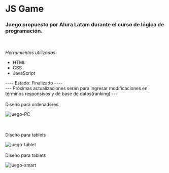 # JS Game
### Juego propuesto por Alura Latam durante el curso de lógica de programación.
<br><br>
_Herramientas utilizadas:_ 
  - HTML
  - CSS
  - JavaScript

  ---- Estado: Finalizado ---- <br>
--- Próximas actualizaciones serán para ingresar modificaciones en términos responsivos y de base de datos(ranking) ---
<br><br>
Diseño para ordenadores

![juego-PC](https://github.com/user-attachments/assets/7356ecda-02e8-441e-b855-7075fa130b69)

<br><br>
Diseño para tablets

![juego-tablet](https://github.com/user-attachments/assets/22a7c89a-3bb7-4b4d-90a8-6bf7d913bae9)
<br><br>
Diseño para tablets

![juego-smart](https://github.com/user-attachments/assets/b3945c49-cc9c-4834-82bd-6403af84628a)
